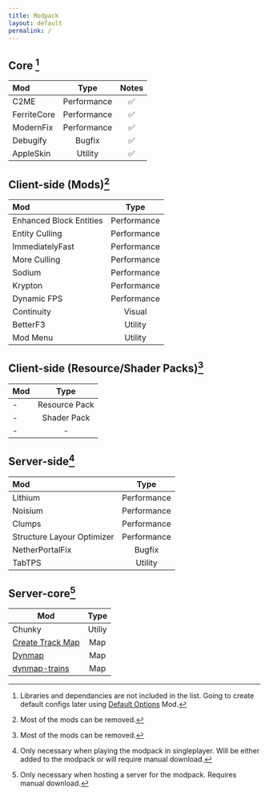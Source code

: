 ```yaml
---
title: Modpack
layout: default
permalink: /
---
```

## Core [^1]

| Mod | Type | Notes |
|:---|:---:|:---:|
| C2ME | Performance | ✅ |
| FerriteCore | Performance | ✅ |
| ModernFix | Performance | ✅ |
| Debugify | Bugfix | ✅ |
| AppleSkin | Utility | ✅ |

## Client-side (Mods)[^2]

| Mod                     |    Type     |
| :---------------------- | :---------: |
| Enhanced Block Entities | Performance |
| Entity Culling          | Performance |
| ImmediatelyFast         | Performance |
| More Culling            | Performance |
| Sodium                  | Performance |
| Krypton                 | Performance |
| Dynamic FPS             | Performance |
| Continuity              |   Visual    |
| BetterF3                |   Utility   |
| Mod Menu                |   Utility   |

## Client-side (Resource/Shader Packs)[^2]

| Mod | Type |
|:---|:---:|
| - | Resource Pack |
| - | Shader Pack |
| - | - |

## Server-side[^3]

| Mod                        |    Type     |
| :------------------------- | :---------: |
| Lithium                    | Performance |
| Noisium                    | Performance |
| Clumps                     | Performance |
| Structure Layour Optimizer | Performance |
| NetherPortalFix            |   Bugfix    |
| TabTPS                     |   Utility   |

## Server-core[^4]

| Mod                                                           |  Type  |
| ------------------------------------------------------------- | :----: |
| Chunky                                                        | Utiliy |
| [Create Track Map](https://modrinth.com/mod/create-track-map) |  Map   |
| [Dynmap](https://modrinth.com/plugin/dynmap)                  |  Map   |
| [dynmap-trains](https://github.com/Zhincore/dynmap-trains)    |  Map   |

[^1]: Libraries and dependancies are not included in the list. Going to create default configs later using [Default Options](https://modrinth.com/mod/default-options) Mod.
[^2]: Most of the mods can be removed.
[^3]: Only necessary when playing the modpack in singleplayer. Will be either added to the modpack or will require manual download.
[^4]: Only necessary when hosting a server for the modpack. Requires manual download.

